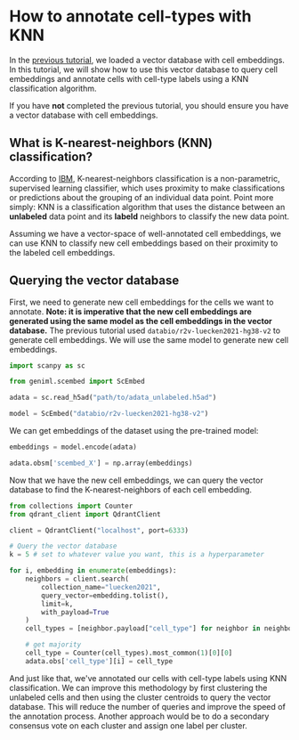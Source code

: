# How to annotate cell-types with KNN
In the [previous tutorial](./load-qdrant-with-cell-embeddings.md), we loaded a vector database with cell embeddings. In this tutorial, we will show how to use this vector database to query cell embeddings and annotate cells with cell-type labels using a KNN classification algorithm.

If you have **not** completed the previous tutorial, you should ensure you have a vector database with cell embeddings.

## What is K-nearest-neighbors (KNN) classification?
According to [IBM](https://www.ibm.com/topics/knn), K-nearest-neighbors classification is a non-parametric, supervised learning classifier, which uses proximity to make classifications or predictions about the grouping of an individual data point. Point more simply: KNN is a classification algorithm that uses the distance between an **unlabeled** data point and its **labeld** neighbors to classify the new data point.

Assuming we have a vector-space of well-annotated cell embeddings, we can use KNN to classify new cell embeddings based on their proximity to the labeled cell embeddings.

## Querying the vector database
First, we need to generate new cell embeddings for the cells we want to annotate. **Note: it is imperative that the new cell embeddings are generated using the same model as the cell embeddings in the vector database.** The previous tutorial used `databio/r2v-luecken2021-hg38-v2` to generate cell embeddings. We will use the same model to generate new cell embeddings.

```python
import scanpy as sc

from geniml.scembed import ScEmbed

adata = sc.read_h5ad("path/to/adata_unlabeled.h5ad")

model = ScEmbed("databio/r2v-luecken2021-hg38-v2")
```

We can get embeddings of the dataset using the pre-trained model:

```python
embeddings = model.encode(adata)

adata.obsm['scembed_X'] = np.array(embeddings)
```

Now that we have the new cell embeddings, we can query the vector database to find the K-nearest-neighbors of each cell embedding.

```python
from collections import Counter
from qdrant_client import QdrantClient

client = QdrantClient("localhost", port=6333)

# Query the vector database
k = 5 # set to whatever value you want, this is a hyperparameter

for i, embedding in enumerate(embeddings):
    neighbors = client.search(
        collection_name="luecken2021", 
        query_vector=embedding.tolist(), 
        limit=k, 
        with_payload=True
    )
    cell_types = [neighbor.payload["cell_type"] for neighbor in neighbors]

    # get majority
    cell_type = Counter(cell_types).most_common(1)[0][0]
    adata.obs['cell_type'][i] = cell_type
```

And just like that, we've annotated our cells with cell-type labels using KNN classification. We can improve this methodology by first clustering the unlabeled cells and then using the cluster centroids to query the vector database. This will reduce the number of queries and improve the speed of the annotation process. Another approach would be to do a secondary consensus vote on each cluster and assign one label per cluster.

